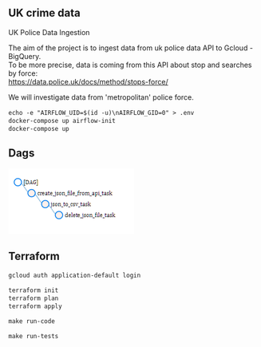 ## UK crime data ##

UK Police Data Ingestion  

The aim of the project is to ingest data from uk police data API to Gcloud - BigQuery.  
To be more precise, data is coming from this API about stop and searches by force:  
https://data.police.uk/docs/method/stops-force/  
  
We will investigate data from 'metropolitan' police force.  

```
echo -e "AIRFLOW_UID=$(id -u)\nAIRFLOW_GID=0" > .env
docker-compose up airflow-init
docker-compose up
```
## Dags

![Dags](/images/dags.png)  

## Terraform
```
gcloud auth application-default login 
```
```
terraform init
terraform plan
terraform apply
```
```
make run-code
```
```
make run-tests
```
